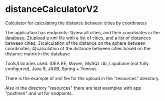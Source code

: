 # distanceCalculatorV2
Calculator for calculating the distance between cities by coordinates

The application has endpoints:
1)view all cities, and their coordinates in the database;
2)upload a xml file with a list of cities, and a list of distances between cities;
3)calculation of the distance on the sphere between coordinates;
4)calculation of the distance between cities based on the distance matrix in the database 

Tools/Libraries used:
IDEA EE,
Maven,
MySQL db,
Liquibase (not fully configured),
Java 8,
JAXB,
Spring + Tomcat.

There is the example of xml file for the upload in the "resources" directory.

Also in the directory "resources" there are test examples with app "postmen" and url for endpoints.
